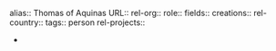 alias:: Thomas of Aquinas
URL::
rel-org::
role::
fields::
creations::
rel-country::
tags:: person
rel-projects::

-
